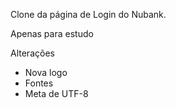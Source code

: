 Clone da página de Login do Nubank.

Apenas para estudo


Alterações
- Nova logo
- Fontes
- Meta de UTF-8
